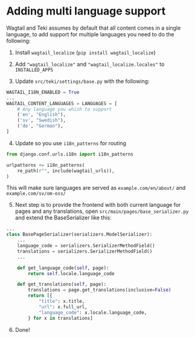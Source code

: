 # Adding multi language support

Wagtail and Teki assumes by default that all content comes in a single language, to add support for multiple languages you need to do the following:

1. Install `wagtail_localize` (`pip install wagtail_localize`)

2. Add `"wagtail_localize"` and `"wagtail_localize.locales"` to `INSTALLED_APPS`

3. Update `src/teki/settings/base.py` with the following:

```python
WAGTAIL_I18N_ENABLED = True
...
WAGTAIL_CONTENT_LANGUAGES = LANGUAGES = [
    # Any language you whish to support
    ('en', "English"),
    ('sv', "Swedish"),
    ('de', "German"),
]
```

4. Update so you use `i18n_patterns` for routing

```python
from django.conf.urls.i18n import i18n_patterns

urlpatterns += i18n_patterns(
    re_path(r"", include(wagtail_urls)),
)
```

This will make sure languages are served as `example.com/en/about/` and `example.com/sv/om-oss/`

5. Next step is to provide the frontend with both current language for pages and any translations, open `src/main/pages/base_serializer.py` and extend the BaseSerializer like this:

```python
...
class BasePageSerializer(serializers.ModelSerializer):
    ...
    language_code = serializers.SerializerMethodField()
    translations = serializers.SerializerMethodField()
    ...

    def get_language_code(self, page):
        return self.locale.language_code

    def get_translations(self, page):
        translations = page.get_translations(inclusive=False)
        return [{
            "title": x.title,
            "url": x.full_url,
            "language_code": x.locale.language_code,
        } for x in translations]
```

6. Done!
